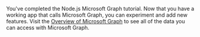 <!-- markdownlint-disable MD002 MD041 -->

You've completed the Node.js Microsoft Graph tutorial. Now that you have a working app that calls Microsoft Graph, you can experiment and add new features. Visit the [Overview of Microsoft Graph](/graph/overview.md) to see all of the data you can access with Microsoft Graph.